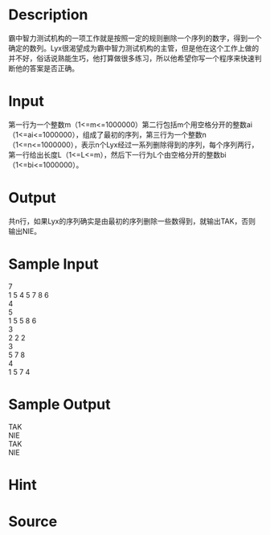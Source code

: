 
# Description

<div class="content"><p>霸中智力测试机构的一项工作就是按照一定的规则删除一个序列的数字，得到一个确定的数列。Lyx很渴望成为霸中智力测试机构的主管，但是他在这个工作上做的并不好，俗话说熟能生巧，他打算做很多练习，所以他希望你写一个程序来快速判断他的答案是否正确。</p></div>

# Input

<div class="content"><p>第一行为一个整数m（1&lt;=m&lt;=1000000）第二行包括m个用空格分开的整数ai（1&lt;=ai&lt;=1000000），组成了最初的序列，第三行为一个整数n（1&lt;=n&lt;=1000000），表示n个Lyx经过一系列删除得到的序列，每个序列两行，第一行给出长度L（1&lt;=L&lt;=m），然后下一行为L个由空格分开的整数bi（1&lt;=bi&lt;=1000000）。</p></div>

# Output

<div class="content"><p>共n行，如果Lyx的序列确实是由最初的序列删除一些数得到，就输出TAK，否则输出NIE。</p></div>

# Sample Input

<div class="content"><span class="sampledata">7<br/>
1 5 4 5 7 8 6<br/>
4<br/>
5<br/>
1 5 5 8 6<br/>
3<br/>
2 2 2<br/>
3<br/>
5 7 8<br/>
4<br/>
1 5 7 4</span></div>

# Sample Output

<div class="content"><span class="sampledata">TAK<br/>
NIE<br/>
TAK<br/>
NIE</span></div>

# Hint

<div class="content"><p></p></div>

# Source

<div class="content"><p><a href="problemset.php?search="></a></p></div>

